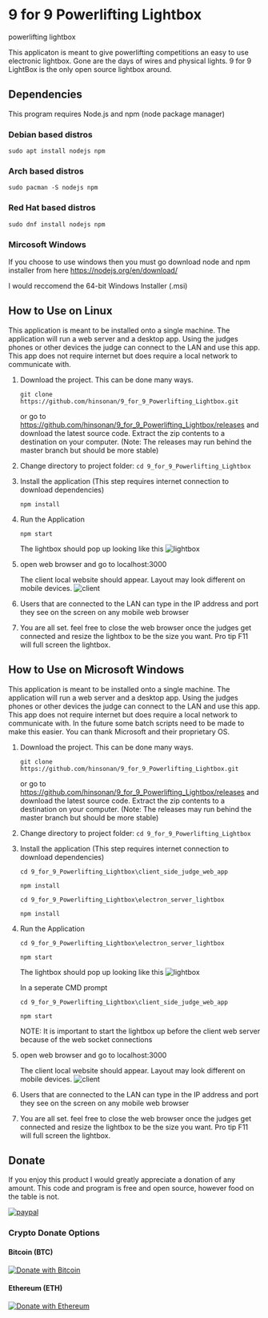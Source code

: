 # 9 for 9 Powerlifting Lightbox
powerlifting lightbox

This applicaton is meant to give powerlifting competitions an easy to use electronic lightbox. Gone are the days of wires and physical lights. 9 for 9 LightBox is the only open source lightbox around.

## Dependencies

This program requires Node.js and npm (node package manager)

### Debian based distros
`sudo apt install nodejs npm`

### Arch based distros
`sudo pacman -S nodejs npm`

### Red Hat based distros
`sudo dnf install nodejs npm`

### Mircosoft Windows
If you choose to use windows then you must go download node and npm installer from here https://nodejs.org/en/download/

I would reccomend the 64-bit Windows Installer (.msi)

## How to Use on Linux

This application is meant to be installed onto a single machine. The application will run a web server and a desktop app. Using the judges phones or other devices the judge can connect to the LAN and use this app. This app does not require internet but does require a local network to communicate with.

1) Download the project. This can be done many ways.
    
    `git clone https://github.com/hinsonan/9_for_9_Powerlifting_Lightbox.git`

    or go to https://github.com/hinsonan/9_for_9_Powerlifting_Lightbox/releases and download the latest source code. Extract the zip contents to a destination on your computer. (Note: The releases may run behind the master branch but should be more stable)

2) Change directory to project folder: `cd 9_for_9_Powerlifting_Lightbox`

3) Install the application (This step requires internet connection to download dependencies)

    `npm install`

4) Run the Application

    `npm start`

    The lightbox should pop up looking like this
    ![lightbox](docs/lightbox.png "lightbox")

5) open web browser and go to localhost:3000

    The client local website should appear. Layout may look different on mobile devices.
    ![client](docs/client.png "client website")

6) Users that are connected to the LAN can type in the IP address and port they see on the screen on any mobile web browser

7) You are all set. feel free to close the web browser once the judges get connected and resize the lightbox to be the size you want. Pro tip F11 will full screen the lightbox.

## How to Use on Microsoft Windows

This application is meant to be installed onto a single machine. The application will run a web server and a desktop app. Using the judges phones or other devices the judge can connect to the LAN and use this app. This app does not require internet but does require a local network to communicate with. In the future some batch scripts need to be made to make this easier. You can thank Microsoft and their proprietary OS.

1) Download the project. This can be done many ways.
    
    `git clone https://github.com/hinsonan/9_for_9_Powerlifting_Lightbox.git`

    or go to https://github.com/hinsonan/9_for_9_Powerlifting_Lightbox/releases and download the latest source code. Extract the zip contents to a destination on your computer. (Note: The releases may run behind the master branch but should be more stable)

2) Change directory to project folder: `cd 9_for_9_Powerlifting_Lightbox`

3) Install the application (This step requires internet connection to download dependencies)

    `cd 9_for_9_Powerlifting_Lightbox\client_side_judge_web_app`
    
    `npm install`
    
    `cd 9_for_9_Powerlifting_Lightbox\electron_server_lightbox`
    
    `npm install`

4) Run the Application
    
    `cd 9_for_9_Powerlifting_Lightbox\electron_server_lightbox`
    
    `npm start`

    The lightbox should pop up looking like this
    ![lightbox](docs/lightbox.png "lightbox")
    
    In a seperate CMD prompt 
    
    `cd 9_for_9_Powerlifting_Lightbox\client_side_judge_web_app`
    
    `npm start`
    
    NOTE: It is important to start the lightbox up before the client web server because of the web socket connections

5) open web browser and go to localhost:3000

    The client local website should appear. Layout may look different on mobile devices.
    ![client](docs/client.png "client website")

6) Users that are connected to the LAN can type in the IP address and port they see on the screen on any mobile web browser

7) You are all set. feel free to close the web browser once the judges get connected and resize the lightbox to be the size you want. Pro tip F11 will full screen the lightbox.

## Donate

If you enjoy this product I would greatly appreciate a donation of any amount. This code and program is free and open source, however food on the table is not.

[![paypal](https://www.paypalobjects.com/en_US/i/btn/btn_donateCC_LG.gif)](https://www.paypal.com/donate?business=59D6FWDV8WKUQ&no_recurring=0&item_name=I+appreciate+your+donation+to+a+local+developer+and+greatly+appreciate+your+support+for+free+and+open-source+software&currency_code=USD)

### Crypto Donate Options

#### Bitcoin (BTC)
[![Donate with Bitcoin](https://en.cryptobadges.io/badge/big/3HrFPqqFFxuDfQeEWsAzdCHDtjzegqzuAN)](https://en.cryptobadges.io/donate/3HrFPqqFFxuDfQeEWsAzdCHDtjzegqzuAN)

#### Ethereum (ETH)

[![Donate with Ethereum](https://en.cryptobadges.io/badge/big/0x0FeDD207837D33445187587B5042a606ad1a7142)](https://en.cryptobadges.io/donate/0x0FeDD207837D33445187587B5042a606ad1a7142)
